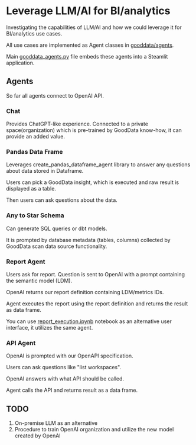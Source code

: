 # Leverage LLM/AI for BI/analytics
Investigating the capabilities of LLM/AI and how we could leverage it for BI/analytics use cases.

All use cases are implemented as Agent classes in [gooddata/agents](gooddata/agents).

Main [gooddata_agents.py](gooddata_agents.py) file embeds these agents into a Steamlit application.

## Agents
So far all agents connect to OpenAI API.

### Chat
Provides ChatGPT-like experience.
Connected to a private space(organization) which is pre-trained by GoodData know-how, it can provide an added value.

### Pandas Data Frame
Leverages create_pandas_dataframe_agent library to answer any questions about data stored in Dataframe.

Users can pick a GoodData insight, which is executed and raw result is displayed as a table.

Then users can ask questions about the data.

### Any to Star Schema
Can generate SQL queries or dbt models.

It is prompted by database metadata (tables, columns) collected by GoodData scan data source functionality.

### Report Agent

Users ask for report. Question is sent to OpenAI with a prompt containing the semantic model (LDM).

OpenAI returns our report definition containing LDM/metrics IDs.

Agent executes the report using the report definition and returns the result as data frame.

You can use [report_execution.ipynb](report_execution.ipynb) notebook as an alternative user interface,
it utilizes the same agent.

### API Agent
OpenAI is prompted with our OpenAPI specification.

Users can ask questions like "list workspaces".

OpenAI answers with what API should be called.

Agent calls the API and returns result as a data frame.

## TODO
1. On-premise LLM as an alternative
2. Procedure to train OpenAI organization and utilize the new model created by OpenAI
